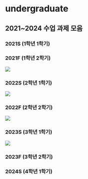 # undergraduate

## 2021~2024 수업 과제 모음 

### 2021S (1학년 1학기)


### 2021F (1학년 2학기)
<img src="https://img.shields.io/badge/Basic Programming-A8B9CC?style=for-the-badge&logo=C&logoColor=white">

### 2022S (2학년 1학기)
<img src="https://img.shields.io/badge/Data Structure-A8B9CC?style=for-the-badge&logo=C&logoColor=white">

### 2022F (2학년 2학기)
<img src="https://img.shields.io/badge/System Programming-A8B9CC?style=for-the-badge&logo=C&logoColor=white">

### 2023S (3학년 1학기)
<img src="https://img.shields.io/badge/Network Programming-A8B9CC?style=for-the-badge&logo=C&logoColor=white">

### 2023F (3학년 2학기)

### 2024S (4학년 1학기)
